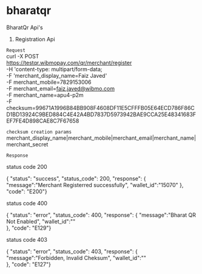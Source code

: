 # bharatqr

BharatQr Api's

1) Registration Api  

``Request``  
curl -X POST \
  https://testqr.wibmopay.com/qr/merchant/register \
  -H 'content-type: multipart/form-data; \
  -F 'merchant_display_name=Faiz Javed' \
  -F merchant_mobile=7829153006 \
  -F merchant_email=faiz.javed@wibmo.com \
  -F merchant_name=apu4-p2m \
  -F checksum=99671A1996B84BB908F4608DF11E5CFFFB05E64ECD786F86CD1BD13924C9BED884C4E42A4BD7837D5973942BAE9CCA25E48341683FEF7FE4D898CAE8C7F67658

``checksum creation params``  
merchant_display_name|merchant_mobile|merchant_email|merchant_name|merchant_secret


``Response``  

status code 200

{
"status": "success", 
"status_code": 200,
"response": {
	"message":"Merchant Registerred successfully",
	"wallet_id":"15070"	
},
"code": "E200"}

status code 400

{
"status": "error", 
"status_code": 400,
"response": {
	"message":"Bharat QR Not Enabled",
	"wallet_id":""	
},
"code": "E129"}


status code 403

{
"status": "error", 
"status_code": 403,
"response": {
	"message":"Forbidden, Invalid Cheksum",
	"wallet_id":""	
},
"code": "E127"}

